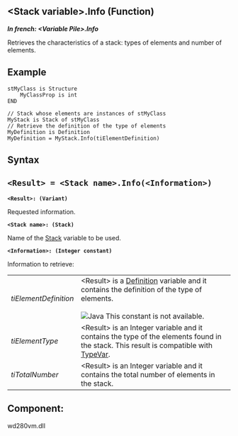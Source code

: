 


## &lt;Stack variable&gt;.Info (Function)

***In french: &lt;Variable Pile&gt;.Info***



<a name="XUse"></a>
<a name="Use"></a>
<a name="description"></a>
Retrieves the characteristics of a stack: types of elements and number of elements.




<a name="Example1"></a>
<a name="sample_code"></a>

## Example


```wl
stMyClass is Structure
	MyClassProp is int
END

// Stack whose elements are instances of stMyClass
MyStack is Stack of stMyClass
// Retrieve the definition of the type of elements
MyDefinition is Definition 
MyDefinition = MyStack.Info(tiElementDefinition)
```

<a name="XSYNTAX"></a>

## Syntax
<a name="SYNTAX1"></a>

`<Result> = <Stack name>.Info(<Information>)`
---

**`<Result>: (Variant)`**

Requested information.

**`<Stack name>: (Stack)`**

Name of the [Stack](../WDLang1/1514022.md) variable to be used.

**`<Information>: (Integer constant)`**

Information to retrieve:


|   |   |
| --- | --- |
| *tiElementDefinition* | &lt;Result&gt; is a [Definition](../WDLang1/1000019540.md) variable and it contains the definition of the type of elements.<br><br>![Java](https://doc.pcsoft.fr/ext/images/us/JAVA.png) This constant is not available. |
| *tiElementType* | &lt;Result&gt; is an Integer variable and it contains the type of the elements found in the stack. This result is compatible with [TypeVar](../WDLang1/3013056.md). |
| *tiTotalNumber* | &lt;Result&gt; is an Integer variable and it contains the total number of elements in the stack. |





<a name="XComponent"></a>

## Component:
wd280vm.dll
